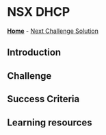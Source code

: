 # NSX DHCP

**[Home](../Readme.md)** - [Next Challenge Solution](./02-NSX-Add-Segment.md)

## Introduction

## Challenge 

## Success Criteria

## Learning resources